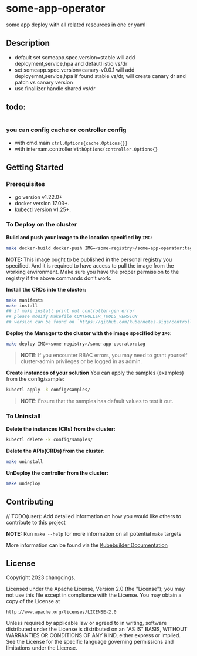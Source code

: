 # some-app-operator

some app deploy with all related resources in one cr yaml

## Description

- default set someapp.spec.version=stable
  will add deployment,service,hpa and defautl istio vs/dr
- set someapp.spec.version=canary-v0.0.1
  will add deployemnt,service,hpa
  if found stable vs/dr, will create canary dr and
  patch vs canary version
- use finallizer handle shared vs/dr

## todo:
```
```

### you can config cache or controller config

- with cmd.main `ctrl.Options{cache.Options{}}`
- with internam.controller `WithOptions(controller.Options{}`

## Getting Started

### Prerequisites

- go version v1.22.0+
- docker version 17.03+.
- kubectl version v1.25+.

### To Deploy on the cluster

**Build and push your image to the location specified by `IMG`:**

```sh
make docker-build docker-push IMG=<some-registry>/some-app-operator:tag
```

**NOTE:** This image ought to be published in the personal registry you specified.
And it is required to have access to pull the image from the working environment.
Make sure you have the proper permission to the registry if the above commands don’t work.

**Install the CRDs into the cluster:**

```sh
make manifests
make install
## if make install print out controller-gen error
## please modify Makefile CONTROLLER_TOOLS_VERSION
## version can be found on `https://github.com/kubernetes-sigs/controller-tools`
```

**Deploy the Manager to the cluster with the image specified by `IMG`:**

```sh
make deploy IMG=<some-registry>/some-app-operator:tag
```

> **NOTE**: If you encounter RBAC errors, you may need to grant yourself cluster-admin
> privileges or be logged in as admin.

**Create instances of your solution**
You can apply the samples (examples) from the config/sample:

```sh
kubectl apply -k config/samples/
```

> **NOTE**: Ensure that the samples has default values to test it out.

### To Uninstall

**Delete the instances (CRs) from the cluster:**

```sh
kubectl delete -k config/samples/
```

**Delete the APIs(CRDs) from the cluster:**

```sh
make uninstall
```

**UnDeploy the controller from the cluster:**

```sh
make undeploy
```

## Contributing

// TODO(user): Add detailed information on how you would like others to contribute to this project

**NOTE:** Run `make --help` for more information on all potential `make` targets

More information can be found via the [Kubebuilder Documentation](https://book.kubebuilder.io/introduction.html)

## License

Copyright 2023 changqings.

Licensed under the Apache License, Version 2.0 (the "License");
you may not use this file except in compliance with the License.
You may obtain a copy of the License at

    http://www.apache.org/licenses/LICENSE-2.0

Unless required by applicable law or agreed to in writing, software
distributed under the License is distributed on an "AS IS" BASIS,
WITHOUT WARRANTIES OR CONDITIONS OF ANY KIND, either express or implied.
See the License for the specific language governing permissions and
limitations under the License.
